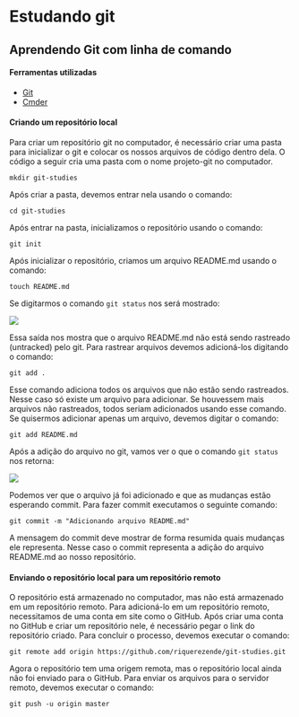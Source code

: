 # Estudando git
## Aprendendo Git com linha de comando
#### Ferramentas utilizadas
- [Git](https://git-scm.com/ "Git")
- [Cmder](https://cmder.net/ "Cmder")

#### Criando um repositório local 
Para criar um repositório git no computador, é necessário criar uma pasta para inicializar o git e colocar os nossos arquivos de código dentro dela. O código a seguir cria uma pasta com o nome projeto-git no computador.

`mkdir git-studies`

Após criar a pasta, devemos entrar nela usando o comando:

`cd git-studies`

Após entrar na pasta, inicializamos o repositório usando o comando:

`git init`

Após inicializar o repositório, criamos um arquivo README.md usando o comando:

`touch README.md`

Se digitarmos o comando `git status` nos será mostrado:

![](https://i.imgur.com/jTT9qgh.png)

Essa saída nos mostra que o arquivo README.md não está sendo rastreado (untracked) pelo git. Para rastrear arquivos devemos adicioná-los digitando o comando:

`git add .`

Esse comando adiciona todos os arquivos que não estão sendo rastreados. Nesse caso só existe um arquivo para adicionar. Se houvessem mais arquivos não rastreados, todos seriam adicionados usando esse comando. Se quisermos adicionar apenas um arquivo, devemos digitar o comando:

`git add README.md`

Após a adição do arquivo no git, vamos ver o que o comando `git status` nos retorna:

![](https://i.imgur.com/7g4bdym.png)

Podemos ver que o arquivo já foi adicionado e que as mudanças estão esperando commit. Para fazer commit executamos o seguinte comando:

`git commit -m "Adicionando arquivo README.md"`

A mensagem do commit deve mostrar de forma resumida quais mudanças ele representa. Nesse caso o commit representa a adição do arquivo README.md ao nosso repositório.

#### Enviando o repositório local para um repositório remoto

O repositório está armazenado no computador, mas não está armazenado em um repositório remoto. Para adicioná-lo em um repositório remoto, necessitamos de uma conta em site como o GitHub. Após criar uma conta no GitHub e criar um repositório nele, é necessário pegar o link do repositório criado. Para concluir o processo, devemos executar o comando:

`git remote add origin https://github.com/riquerezende/git-studies.git`

Agora o repositório tem uma origem remota, mas o repositório local ainda não foi enviado para o GitHub. Para enviar os arquivos para o servidor remoto, devemos executar o comando:

`git push -u origin master`